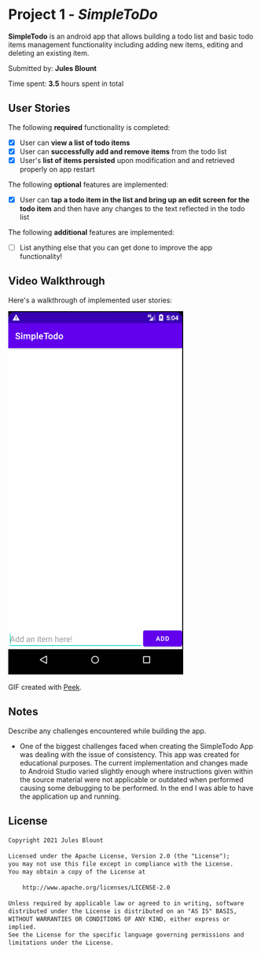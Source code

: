# Project 1 - *SimpleToDo*

**SimpleTodo** is an android app that allows building a todo list and basic todo items management functionality including adding new items, editing and deleting an existing item.

Submitted by: **Jules Blount**

Time spent: **3.5** hours spent in total

## User Stories

The following **required** functionality is completed:

* [x] User can **view a list of todo items**
* [x] User can **successfully add and remove items** from the todo list
* [x] User's **list of items persisted** upon modification and and retrieved properly on app restart

The following **optional** features are implemented:

* [x] User can **tap a todo item in the list and bring up an edit screen for the todo item** and then have any changes to the text reflected in the todo list

The following **additional** features are implemented:

* [ ] List anything else that you can get done to improve the app functionality!

## Video Walkthrough

Here's a walkthrough of implemented user stories:

<img src='simpleTodo_stories.gif' title='Video Walkthrough' width='' alt='Video Walkthrough' />

GIF created with [Peek](https://peek.uploadedlobster.com/).

## Notes

Describe any challenges encountered while building the app.
- One of the biggest challenges faced when creating the SimpleTodo App was dealing with the issue of consistency. This app was created for educational purposes. The current implementation and changes made to Android Studio varied slightly enough where instructions given within the source material were not applicable or outdated when performed causing some debugging to be performed. In the end I was able to have the application up and running.

## License

    Copyright 2021 Jules Blount

    Licensed under the Apache License, Version 2.0 (the "License");
    you may not use this file except in compliance with the License.
    You may obtain a copy of the License at

        http://www.apache.org/licenses/LICENSE-2.0

    Unless required by applicable law or agreed to in writing, software
    distributed under the License is distributed on an "AS IS" BASIS,
    WITHOUT WARRANTIES OR CONDITIONS OF ANY KIND, either express or implied.
    See the License for the specific language governing permissions and
    limitations under the License.
